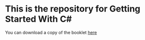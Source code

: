 ﻿# This is the repository for Getting Started With C#

You can download a copy of the booklet [here](files/Introduction_to_asp_net.pdf)